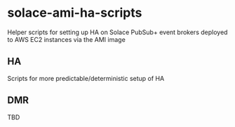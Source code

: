 # solace-ami-ha-scripts
Helper scripts for setting up HA on Solace PubSub+ event brokers deployed to AWS EC2 instances via the AMI image

## HA

Scripts for more predictable/deterministic setup of HA

## DMR

TBD

